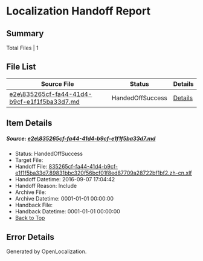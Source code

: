 # <a name='report-top'></a> Localization Handoff Report

## Summary
 Total Files | 1

## File List
 Source File | Status | Details 
 ----------- | ------ | ------- 
 [e2e\835265cf-fa44-41d4-b9cf-e1f1f5ba33d7.md](https://github.com/OpenLocalizationTestOrg/ol-test0/blob/a8f898ba839b71fcfd21c8a7097d35288b9c33be/e2e/835265cf-fa44-41d4-b9cf-e1f1f5ba33d7.md) | HandedOffSuccess | [Details](#cb996e396abada55cc85d28f294b970caca6a2f64)

## Item Details
##### <a name='cb996e396abada55cc85d28f294b970caca6a2f64'></a> Source: [e2e\835265cf-fa44-41d4-b9cf-e1f1f5ba33d7.md](https://github.com/OpenLocalizationTestOrg/ol-test0/blob/a8f898ba839b71fcfd21c8a7097d35288b9c33be/e2e/835265cf-fa44-41d4-b9cf-e1f1f5ba33d7.md)
* Status: HandedOffSuccess
* Target File: 
* Handoff File: [835265cf-fa44-41d4-b9cf-e1f1f5ba33d7.89831bbc320f56bcf01f8ed87709a28722bf1bf2.zh-cn.xlf](https://github.com/OpenLocalizationTestOrg/ol-test0-handoff/blob/dd3b8c1887319f09ad46bd2abef6100b0c10fb47/ol-handoff/OpenLocalizationTestOrg/ol-test0-zhcn/ci/ht/835265cf-fa44-41d4-b9cf-e1f1f5ba33d7.89831bbc320f56bcf01f8ed87709a28722bf1bf2.zh-cn.xlf)
* Handoff Datetime: 2016-09-07 17:04:42
* Handoff Reason: Include
* Archive File: 
* Archive Datetime: 0001-01-01 00:00:00
* Handback File: 
* Handback Datetime: 0001-01-01 00:00:00
* [Back to Top](#report-top)


## Error Details

Generated by OpenLocalization.
